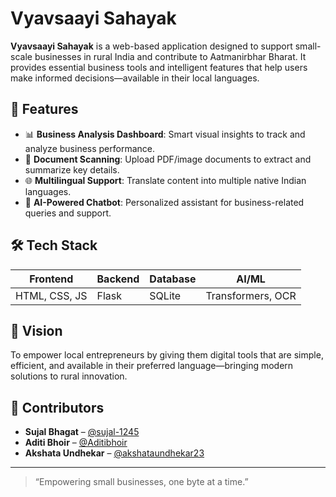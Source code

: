 # Vyavsaayi Sahayak

**Vyavsaayi Sahayak** is a web-based application designed to support small-scale businesses in rural India and contribute to Aatmanirbhar Bharat. It provides essential business tools and intelligent features that help users make informed decisions—available in their local languages.

## 🚀 Features

- 📊 **Business Analysis Dashboard**: Smart visual insights to track and analyze business performance.
- 📄 **Document Scanning**: Upload PDF/image documents to extract and summarize key details.
- 🌐 **Multilingual Support**: Translate content into multiple native Indian languages.
- 🤖 **AI-Powered Chatbot**: Personalized assistant for business-related queries and support.

## 🛠️ Tech Stack

| Frontend       | Backend | Database | AI/ML |
|----------------|---------|----------|-------|
| HTML, CSS, JS  | Flask   | SQLite   | Transformers, OCR |

## 🧠 Vision

To empower local entrepreneurs by giving them digital tools that are simple, efficient, and available in their preferred language—bringing modern solutions to rural innovation.


## 👥 Contributors

- **Sujal Bhagat** – [@sujal-1245](https://github.com/sujal-1245)  
- **Aditi Bhoir** – [@Aditibhoir](https://github.com/Aditibhoir)  
- **Akshata Undhekar** – [@akshataundhekar23](https://github.com/akshataundhekar23)

---

> “Empowering small businesses, one byte at a time.”

